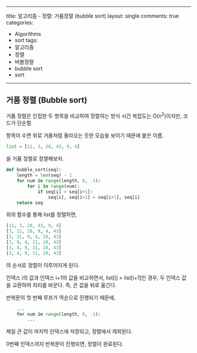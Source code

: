 
---
title: 알고리즘 - 정렬: 거품정렬 (bubble sort)
layout: single
comments: true
categories:
  - Algorithms
  - sort
tags:
  - 알고리즘
  - 정렬
  - 버블정렬
  - bubble sort
  - sort
---


## **거품 정렬 (Bubble sort)**

거품 정렬은 인접한 두 항목을 비교하여 정렬하는 방식
시간 복잡도는 O(n<sup>2</sup>)이지만, 코드가 단순함.

항목이 수면 위로 거품처럼 올라오는 듯한 모습을 보이기 때문에 붙은 이름.

```python
list = [11, 3, 28, 43, 9, 4]
```
을 거품 정렬로 정렬해보자.

```python
def bubble_sort(seq):
    length = len(seq) - 1
    for num in range(length, 0, -1):
        for i in range(num):
            if seq[i] > seq[i+1]:
                seq[i], seq[i+1] = seq[i+1], seq[i]
    return seq
```
위의 함수를 통해 list를 정렬하면,

```python
[11, 3, 28, 43, 9, 4]
[3, 11, 28, 9, 4, 43]
[3, 11, 9, 4, 28, 43]
[3, 9, 4, 11, 28, 43]
[3, 4, 9, 11, 28, 43]
[3, 4, 9, 11, 28, 43]
```
의 순서로 정렬이 이루어지게 된다.

인덱스 i의 값과 인덱스 i+1의 값을 비교하면서,
list[i] > list[i+1]인 경우, 두 인덱스 값을 교환하여 자리를 바꾼다.
즉, 큰 값을 뒤로 옮긴다.

반복문의 첫 번째 루프가 역순으로 진행되기 때문에,
```python
    ...
    for num in range(length, 0, -1):
        ...
```
제일 큰 값이 마지막 인덱스에 저장되고, 정렬에서 제외된다.

0번째 인덱스까지 반복문이 진행되면, 정렬이 완료된다.
